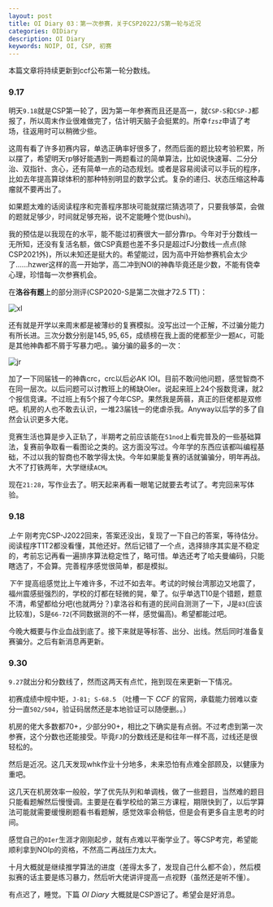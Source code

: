 ```yaml
---
layout: post
title: OI Diary 03：第一次参赛，关于CSP2022J/S第一轮与近况
categories: OIDiary
description: OI Diary
keywords: NOIP, OI, CSP, 初赛
---
```


本篇文章将持续更新到ccf公布第一轮分数线。

### 9.17

明天`9.18`就是CSP第一轮了，因为第一年参赛而且还是高一，就`CSP-S`和`CSP-J`都报了，所以周末作业很难做完了，估计明天脑子会挺累的。所幸`fzsz`申请了考场，往返用时可以稍微少些。

这周有看了许多初赛内容，单选正确率好很多了，然而后面的题比较考验积累，所以摆了，希望明天rp够好能遇到一两题看过的简单算法，比如说快速幂、二分分治、双指针、贪心，还有简单一点的动态规划。或者是容易阅读可以手玩的程序，比如去年提高算球体积的那种特别明显的数学公式。复杂的递归、状态压缩这种毒瘤就不要再出了。

如果题太难的话阅读程序和完善程序那块可能就摆烂猜选项了，只要我够菜，会做的题就足够少，时间就足够充裕，说不定能睡个觉(bushi)。

我的预估是以我现在的水平，能不能过初赛很大一部分靠rp。今年对于分数线一无所知，还没有复活名额，做CSP真题也差不多只是超过FJ分数线一点点(除CSP2021外)，所以未知还是挺大的。希望能过，因为高中开始参赛机会太少了......hzwer这样的高一开始学，高二冲到NOI的神犇毕竟还是少数，不能有侥幸心理，珍惜每一次参赛机会。

在**洛谷有题**上的部分测评(CSP2020-S是第二次做才72.5 TT)：

![xl](https://s2.loli.net/2022/09/17/dC4vV6o7sgYLTBS.png)

还有就是开学以来周末都是被薄纱的复赛模拟。没写出过一个正解，不过骗分能力有所长进。三次分数分别是$145, 95, 65$，成绩榜在我上面的佬都至少一题`AC`，可能是其他神犇都不屑于写暴力吧。。骗分骗的最多的一次：

![jr](https://s2.loli.net/2022/09/17/eM5C2GxImPnfgrs.png)

加了一下同届钱一的神犇crc，crc以后必AK IOI。目前不敢问他问题，感觉智商不在同一层次。以后问题可以讨教班上的稀缺OIer。说起来班上24个报数竞课，就2个报信竞课。不过班上有5个报了今年CSP。果然我是蒟蒻，真正的巨佬都是双修吧。机房的人也不敢去认识，一堆23届钱一的佬虐杀我。Anyway以后学的多了自然会认识更多大佬。

竞赛生活也算是步入正轨了，半期考之前应该能在`51nod`上看完普及的一些基础算法，复赛前争取看一看图论之类的。这方面没写过。今年学的东西应该都叫编程基础，不过以我的智商也不敢学得太快。今年如果能复赛的话就骗骗分，明年再战。大不了打铁两年，大学继续`ACM`。

现在`21:28`，写作业去了。明天起来再看一眼笔记就要去考试了。考完回来写体验。

### 9.18

*上午* 刚考完CSP-J2022回来，答案还没出，复现了一下自己的答案，等待估分。阅读程序T1T2都没看懂，其他还好。然后记错了一个点，选择排序其实是不稳定的，考前忘记再看一遍排序算法稳定性了，略可惜。单选还考了哈夫曼编码，只能瞎选了，不会算。完善程序感觉很简单，都是模拟。

*下午* 提高组感觉比上午难许多，不过不如去年。考试的时候台湾那边又地震了，福州震感挺强烈的，学校的灯都在轻微的晃，晕了。似乎单选T10是个错题，题意不清，希望都给分吧(也就两分？)拿洛谷和有道的民间自测测了一下，J是`83`(应该比较准)，S是`66-72`(不同数据测的不一样，感觉偏高)。希望都能过吧。

今晚大概要与作业血战到底了。接下来就是等标答、出分、出线。然后同时准备复赛骗分。之后有新消息再更新。

### 9.30

`9.27`就出分和分数线了，然而这两天有点忙，拖到现在来更新一下情况。

初赛成绩中规中矩，`J-81; S-68.5` （吐槽一下 $CCF$ 的官网，承载能力弱难以查分一直`502/504`，验证码居然还是本地验证可以随便删。。）

机房的佬大多数都70+，少部分90+，相比之下确实是有点弱。不过考虑到第一次参赛，这个分数也还能接受。毕竟`FJ`的分数线还是和往年一样不高，过线还是很轻松的。

然后是近况。这几天发现whk作业十分地多，未来恐怕有点难全部顾及，以健康为重吧。

这几天在机房效率一般般，学了优先队列和单调栈，做了一些题目，当然难的题目只能看题解然后慢慢调。主要是在看学校给的第三方课程，期限快到了，以后学算法可能就需要缓慢刷题看书看题解，感觉效率会稍低，但是会有更多自主思考的时间。

感觉自己的`OIer`生涯才刚刚起步，就有点难以平衡学业了。等CSP考完，希望能顺利拿到NOIp的资格，不然高二再战压力太大。

十月大概就是继续推学算法的进度（差得太多了，发现自己什么都不会），然后模拟赛的话主要是练习暴力，然后听大佬讲评提高一点视野（虽然还是听不懂）。

有点迟了，睡觉。下篇 $OI\ Diary$ 大概就是CSP游记了。希望会是好消息。